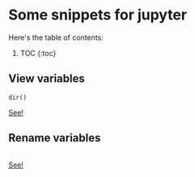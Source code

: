 # Some snippets for jupyter

Here's the table of contents:

1. TOC
{:toc}

## View variables

```
dir()
```

[See!](https://www.wrighters.io/how-to-view-all-your-variables-in-a-jupyter-notebook/)

## Rename variables

```

```

[See!](https://stackoverflow.com/questions/50177616/renaming-a-variable-everywhere-in-jupyter-notebook)







